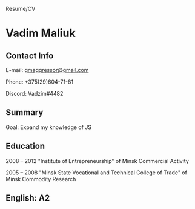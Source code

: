 Resume/CV

# Vadim Maliuk

## Contact Info

E-mail: gmaggressor@gmail.com

Phone: +375(29)604-71-81

Discord: Vadzim#4482

## Summary

Goal: Expand my knowledge of JS

## Education

2008 – 2012 "Institute of Entrepreneurship" of Minsk Commercial Activity

2005 – 2008 "Minsk State Vocational and Technical College of Trade" of Minsk Commodity Research

## English: A2

